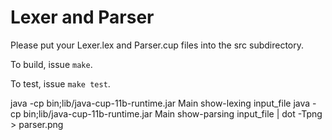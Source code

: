# Lexer and Parser

Please put your Lexer.lex and Parser.cup files into the src subdirectory.

To build, issue `make`.

To test, issue `make test`.

java -cp bin;lib/java-cup-11b-runtime.jar Main show-lexing input_file
java -cp bin;lib/java-cup-11b-runtime.jar Main show-parsing input_file | dot -Tpng > parser.png